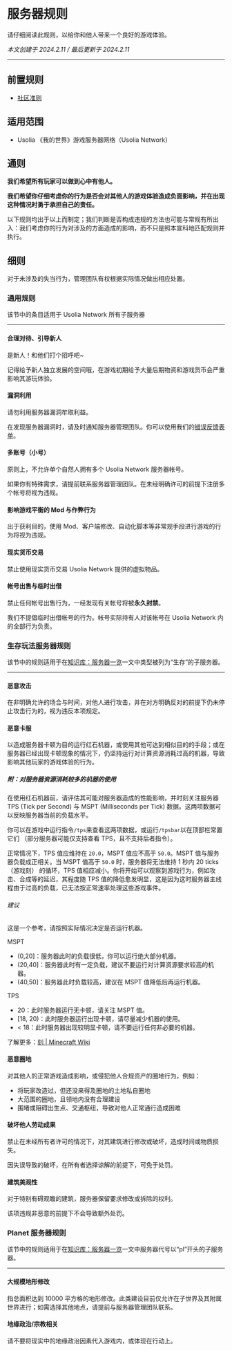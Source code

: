 # 服务器规则

请仔细阅读此规则，以给你和他人带来一个良好的游戏体验。

*本文创建于 2024.2.11  /  最后更新于 2024.2.11*

---

## 前置规则

- [社区准则](https://policies.usolia.net/#/docs/server/community-guidelines)

## 适用范围

- Usolia 《我的世界》游戏服务器网络（Usolia Network）

## 通则

**我们希望所有玩家可以做到心中有他人。**

**我们希望你仔细考虑你的行为是否会对其他人的游戏体验造成负面影响，并在出现这种情况时勇于承担自己的责任。**

以下规则均出于以上而制定；我们判断是否构成违规的方法也可能与常规有所出入：我们考虑你的行为对涉及的方面造成的影响，而不只是照本宣科地匹配规则并执行。

## 细则

对于未涉及的失当行为，管理团队有权根据实际情况做出相应处置。


### 通用规则

该节中的条目适用于 Usolia Network 所有子服务器

---
#### 合理对待、引导新人

是新人！和他们打个招呼吧~

记得给予新人独立发展的空间哦，在游戏初期给予大量后期物资和游戏货币会严重影响其游玩体验。

#### 漏洞利用

请勿利用服务器漏洞牟取利益。

在发现服务器漏洞时，请及时通知服务器管理团队。你可以使用我们的[错误反馈表单](https://usolia.net/bug-report)。

#### 多账号（小号）

原则上，不允许单个自然人拥有多个 Usolia Network 服务器帐号。

如果你有特殊需求，请提前联系服务器管理团队。在未经明确许可的前提下注册多个帐号将视为违规。

#### 影响游戏平衡的 Mod 与作弊行为

出于获利目的，使用 Mod、客户端修改、自动化脚本等非常规手段进行游戏的行为将视为违规。

#### 现实货币交易

禁止使用现实货币交易 Usolia Network 提供的虚拟物品。

#### 帐号出售与临时出借

禁止任何帐号出售行为，一经发现有关帐号将被**永久封禁**。

我们不提倡临时出借帐号的行为。帐号实际持有人对该帐号在 Usolia Network 内的全部行为负责。


### 生存玩法服务器规则

该节中的规则适用于在[知识库：服务器一览](https://docs.usolia.net/#/docs/server/servers)一文中类型被列为“生存”的子服务器。

---
#### 恶意攻击

在非明确允许的场合与时间，对他人进行攻击，并在对方明确反对的前提下仍未停止攻击行为的，视为违反本项规定。

#### 恶意卡服

以造成服务器卡顿为目的运行红石机器，或使用其他可达到相似目的的手段；或在服务器已经出现卡顿现象的情况下，仍坚持运行对计算资源消耗过高的机器，导致影响其他玩家的游戏体验的行为。

##### 附：对服务器资源消耗较多的机器的使用

在使用红石机器前，请评估其可能对服务器造成的性能影响，并时刻关注服务器 TPS (Tick per Second) 与 MSPT (Milliseconds per Tick) 数据。这两项数据可以反映服务器当前的负载水平。

你可以在游戏中运行指令`/tps`来查看这两项数据，或运行`/tpsbar`以在顶部栏常置它们 （部分服务器可能仅支持查看 TPS，且不支持后者指令）。

正常情况下，TPS 值应维持在  `20.0`，MSPT 值应不高于 `50.0`。MSPT 值与服务器负载成正相关。当 MSPT 值高于 `50.0` 时，服务器将无法维持 1 秒内 20 ticks（游戏刻） 的循环，TPS 值相应减小。你将开始可以观察到游戏行为，例如攻击、合成等的延迟，其程度随 TPS 值的降低愈发明显，这是因为这时服务器主线程由于过高的负载，已无法按正常速率处理这些游戏事件。

###### 建议

这是一个参考，请按照实际情况决定是否运行机器。

MSPT
- (0,20]：服务器此时的负载很低，你可以运行绝大部分机器。
- (20,40]：服务器此时有一定负载，建议不要运行对计算资源要求较高的机器。
- (40,50]：服务器此时负载较高，建议在 MSPT 值降低后再运行机器。

TPS
- 20：此时服务器运行无卡顿，请关注 MSPT 值。
- [18, 20)：此时服务器运行出现卡顿，请尽量减少机器的使用。
- < 18：此时服务器出现较明显卡顿，请不要运行任何非必要的机器。


了解更多：[刻 | Minecraft Wiki](https://zh.minecraft.wiki/w/%E5%88%BB?variant=zh-cn#%E6%B8%B8%E6%88%8F%E5%88%BB)

#### 恶意圈地

对其他人的正常游戏造成影响，或侵犯他人合规资产的圈地行为，例如：

- 将玩家改造过，但还没来得及圈地的土地私自圈地
- 大范围的圈地，且领地内没有合理建设
- 围堵或阻碍出生点、交通枢纽，导致对他人正常通行造成困难

#### 破坏他人劳动成果

禁止在未经所有者许可的情况下，对其建筑进行修改或破坏，造成时间或物质损失。

因失误导致的破坏，在所有者选择谅解的前提下，可免于处罚。

#### 建筑美观性

对于特别有碍观瞻的建筑，服务器保留要求修改或拆除的权利。

该项违规非恶意的前提下不会导致额外处罚。


### Planet 服务器规则

该节中的规则适用于在[知识库：服务器一览](https://docs.usolia.net/#/docs/server/servers)一文中服务器代号以“pl”开头的子服务器。

---

#### 大规模地形修改

指总面积达到 10000 平方格的地形修改。此类建设目前仅允许在子世界及其附属世界进行；如需选择其他地点，请提前与服务器管理团队联系。

#### 地缘政治/宗教相关

请不要将现实中的地缘政治因素代入游戏内，或体现在行动上。